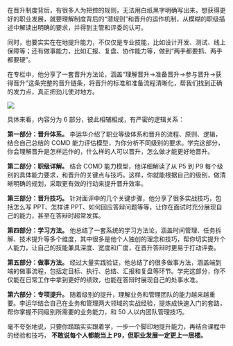在晋升制度背后，有很多人为把控的规则，无法用白纸黑字明确写出来。想获得更好的职业发展，就要理解制度背后的“潜规则”和晋升的运作机制，从模糊的职级描述中解读出明确的要求，并得到主管和评委的认可。

同时，也要实实在在地提升能力，不仅仅是专业技能，比如设计开发、测试、线上保障等；还有做事能力，比如汇报、复盘、协作能力等，做到“两手都要抓、两手都要硬”。

在专栏中，他分享了一套晋升方法论，涵盖“理解晋升→准备晋升→参与晋升→获得晋升”这条完整的晋升链条，将晋升的标准和准备流程清晰化，帮我们找到正确的发力点，真正把劲儿使对地方。

![](https://static001.geekbang.org/resource/image/25/49/2554b8d8d94e4f30179385e4b0775f49.jpg)

具体来看，内容分为 6 部分，彼此相辅相成，有严密的逻辑关系：

**第一部分：晋升体系。** 李运华介绍了职业等级体系和晋升的流程、原则、逻辑，结合自己总结的 COMD 能力评估模型，为你分析不同级别的要求。学完这部分，你会理解晋升是怎样运作的，什么样的人可以晋升，怎么做才能更好地晋升。

**第二部分：职级详解。** 结合 COMD 能力模型，他详细解读了从 P5 到 P9 每个级别的具体能力要求，和晋升的关键点与技巧。这样，你就能根据自己的级别，做清晰明确的规划，采取更有效的行动来提升晋升效率。

**第三部分：晋升技巧。** 针对面评中的几个关键步骤，他分享了很多实战技巧，包括怎么写 PPT、怎样讲 PPT、如何回应答辩问题等等，让你在面试时充分展现自己的能力，甚至在答辩时超常发挥。

**第四部分：学习方法。** 他总结了一套系统的学习方法论，涵盖时间管理、任务拆解、技术提升等多个维度，其中很多是他个人独创的理念和技巧，帮你切实提升个人能力，让自己的技能兼具深度、宽度和广度，在晋升答辩时更易于打动评委。

**第五部分：做事方法。** 经过大量实践验证，他总结了的很多做事方法，涵盖端到端的做事流程，包括定目标、执行、总结、汇报和复盘等环节。学完这部分，你不仅能在日常工作中拿到更好的绩效，也能在答辩时展现自己的处事水准。

**第六部分：专项提升。** 随着级别的提升，理解业务和管理团队的能力越来越重要。李运华结合自己在业务和管理两大领域的实战经验，提炼成快速入门的套路，帮你掌握不同级别所需要的业务能力，和 50 人以内团队管理技巧。

毫不夸张地说，只要你踏踏实实跟着学，一步一个脚印地提升能力，再结合课程中的经验和技巧， **不敢说每个人都能当上 P9，但职业发展一定更上一层楼。**
